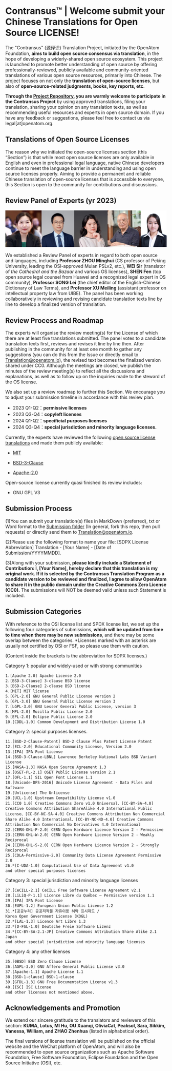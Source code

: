 # Contransus™ | Welcome submit your Chinese Translations for Open Source LICENSE! 



The "Contransus" (源译识) Translation Project, initiated by the OpenAtom Foundation, **aims to build open source consensus via translation**, in the hope of developing a widerly-shared open source ecosystem. This project is launched to promote better understanding of open source by offering professionally-reviewed, publicly available and community-oriented translations of various open source resources, primarily into Chinese. The project focuses on not only the **translation of open-source licenses**, but also of **open-source-related judgments, books, key reports, etc**.

**Through the [Project Repository](https://atomgit.com/OpenAtomFoundation/translation), you are warmly welcome to participate in the Contransus Project** by using approved translations, filing your translation, sharing your opinion on any translation texts, as well as recommending useful resources and experts in open source domain. If you have any feedback or suggestions, please feel free to contact us via legal[at]openatom.org.


## Translations of Open Source Licenses

The reason why we initiated the open-source licenses section (this “Section”) is that while most open source licenses are only available in English and even in professional legal language, native Chinese developers continue to meet the language barrier in understanding and using open source licenses properly. Aiming to provide a permanent and reliable Chinese translation of open-source licenses that is accessible to everyone, this Section is open to the community for contributions and discussions.


## Review Panel of Experts (yr 2023)

![输入图片说明](%E8%AF%91%E6%96%87%E8%AF%84%E5%AE%A1&%E5%AE%A1%E5%AE%9A%E7%A8%BF%20Review&Final%20texts/%E4%B8%93%E5%AE%B6%E8%AF%84%E5%AE%A1%E5%9B%A22023.png)

We established a Review Panel of experts in regard to both open source and languages, including **Professor ZHOU Minghui** (CS professor of Peking University, leading the OSI-approved Mulan PSLv2, etc.), **WEI Sir** (translator of _the Cathedral and the Bazaar_ and various OS licenses), **SHEN Fen** (top open source legal counsel from Huawei and a recognized legal expert in OS community), **Professor SONG Lei** (the chief editor of the English-Chinese Dictionary of Law Terms), and **Professor XU Meiling** (assistant professor on intellectual property law from UIBE). The panel has been working collaboratively in reviewing and revising candidate translation texts line by line to develop a finalized version of translation. 

## Review Process and Roadmap

The experts will organise the review meeting(s) for the License of which there are at least five translations submitted. The panel votes to a candidate translation texts first, reviews and revises it line by line then. After publishing in the community for at least one month to gather any suggestions (you can do this from the Issue or directly email to Translation@openatom.io), the revised text becomes the finalized version shared under CC0. Although the meetings are closed, we publish the minutes of the review meeting(s) to reflect all the discussions and explanations, as well as to follow up on the inquiries made to the steward of the OS license.

We also set up a review roadmap to further this Section. We encourage you to adjust your submission timeline in accordance with this review plan. 
- 2023 Q1-Q2：**permissive licenses**
- 2023 Q3-Q4：**copyleft licenses**
- 2024 Q1-Q2：**specificial purposes licenses**
- 2024 Q3-Q4：**special jurisdiction and minority language licenses.**

Currently, the experts have reviewed the following [open source license translations](https://atomgit.com/OpenAtomFoundation/translation/tree/master/%E8%AE%B8%E5%8F%AF%E8%AF%81%E7%BF%BB%E8%AF%91) and made them publicly available:

- [MIT](https://gitee.com/OpenAtomFoundation/legal-license-translation/blob/master/%E8%AF%91%E6%96%87%E8%AF%84%E5%AE%A1&%E5%AE%A1%E5%AE%9A%E7%A8%BF%20Review&Final%20texts/%5BEN-CN%5D%20MIT-final%20text-20230115.md)

- [BSD-3-Clause](https://gitee.com/OpenAtomFoundation/legal-license-translation/blob/master/%E8%AF%91%E6%96%87%E8%AF%84%E5%AE%A1&%E5%AE%A1%E5%AE%9A%E7%A8%BF%20Review&Final%20texts/%5BEN-CN%5D%20BSD-3-clause-final%20text-20230115.md)

- [Apache-2.0](https://gitee.com/OpenAtomFoundation/legal-license-translation/blob/master/%E8%AF%91%E6%96%87%E8%AF%84%E5%AE%A1&%E5%AE%A1%E5%AE%9A%E7%A8%BF%20Review&Final%20texts/%5BEN-CN%5D%20Apache-2.0-final%20text-20230409.md)

Open-source license currently quasi finished its review includes:

- GNU GPL V3

## Submission Process

(1)You can submit your translation(s) files in MarkDown (preferred), txt or Word format to the [Submission folder](https://gitee.com/OpenAtomFoundation/legal-license-translation/tree/master/%E8%AF%91%E6%96%87%E6%8A%95%E7%A8%BF%20Submission) (In general, fork this repo, then pull requests) or directly send them to Translation@openatom.io.

(2)Please use the following format to name your file: [SDPX License Abbreviation] Translation - [Your Name] - [Date of Submission/YYYYMMDD]. 

(3)Along with your submission, **please kindly include a Statement of Contribution: I, [Your Name], hereby declare that this translation is my original work. If it is selected by the Contransus Translation Program as a candidate version to be reviewed and finalized, I agree to allow OpenAtom to share it in the public domain under the Creative Commons Zero License (CC0).** The submissions will NOT be deemed valid unless such Statement is included.

## Submission Categories

With reference to the OSI license list and SPDX license list, we set up the following four categories of submissions, **which will be updated from time to time when there may be new submissions**, and there may be some overlap between the categories. *Licenses marked with an asterisk are usually not certified by OSI or FSF, so please use them with caution.

(Content inside the brackets is the abbreviation for SDPX licenses.)
 

Category 1: popular and widely-used or with strong communities

```
1.[Apache 2.0] Apache License 2.0
2.[BSD-3-Clause] 3-clause BSD license
3.[BSD-2-Clause] 2-clause BSD license
4.[MIT] MIT license
5.[GPL-2.0] GNU General Public License version 2
6.[GPL-3.0] GNU General Public License version 3
7.[LGPL-3.0] GNU Lesser General Public License, version 3
8.[MPL-2.0] Mozilla Public License 2.0
9.[EPL-2.0] Eclipse Public License 2.0
10.[CDDL-1.0] Common Development and Distribution License 1.0
```

Category 2: special purposes licenses.

```
11.[BSD-2-Clause-Patent] BSD-2 Clause Plus Patent License Patent
12.[ECL-2.0] Educational Community License, Version 2.0
13.[IPA] IPA Font License
14.[BSD-3-Clause-LBNL] Lawrence Berkeley National Labs BSD Variant License
15.[NASA-1.3] NASA Open Source Agreement 1.3
16.[OSET-PL-2.1] OSET Public License version 2.1
17.[OFL-1.1] SIL Open Font License 1.1
18.[Unicode-DFS-2016] Unicode License Agreement - Data Files and Software
19.[Unlicense] The Unlicense
20.[UCL-1.0] Upstream Compatibility License v1.0
21.[CC0 1.0] Creative Commons Zero v1.0 Universal、[CC-BY-SA-4.0] Creative Commons Attribution ShareAlike 4.0 International Public License、[CC-BY-NC-SA-4.0] Creative Commons Attribution Non Commercial Share Alike 4.0 International、[CC-BY-NC-ND-4.0] Creative Commons Attribution Non Commercial No Derivatives 4.0 International
22.[CERN-OHL-P-2.0] CERN Open Hardware Licence Version 2 - Permissive
23.[CERN-OHL-W-2.0] CERN Open Hardware Licence Version 2 - Weakly Reciprocal
24.[CERN-OHL-S-2.0] CERN Open Hardware Licence Version 2 - Strongly Reciprocal
25.[CDLA-Permissive-2.0] Community Data License Agreement Permissive 2.0
26.*[C-UDA-1.0] Computational Use of Data Agreement v1.0
and other special purposes licenses
```

Category 3: special jurisdiction and minority language licenses

```
27.[CeCILL-2.1] CeCILL Free Software License Agreement v2.1
28.[LiLiQ-P-1.1] Licence Libre du Québec – Permissive version 1.1
29.[IPA] IPA Font License
30.[EUPL-1.2] European Union Public License 1.2
31.*[공공누리] 공공저작물 자유이용 허락 표시제도 / Korea Open Government License (KOGL)
32.*[LAL-1.3] Licence Art Libre 1.3
33.*[D-FSL-1.0] Deutsche Freie Software Lizenz
34.*[CC-BY-SA-2.1-JP] Creative Commons Attribution Share Alike 2.1 Japan
and other special jurisdiction and minority language licenses
```

Category 4: any other licenses

```
35.[0BSD] BSD Zero Clause License
36.[AGPL-3.0] GNU Affero General Public License v3.0
37.[Apache-1.1] Apache License 1.1
38.[BSD-1-clause] BSD-1-clause
39.[GFDL-1.3] GNU Free Documentation License v1.3
40.[ISC] ISC License
and other licenses not mentioned above. 
```


## Acknowledgements and Promotion

We extend our sincere gratitude to the translators and reviewers of this section: **KUMA, Lotus, MI Hu, OU Xuanqi, OliviaCat, Peaksol, Sara, Sikkim, Vanessa, William, and ZHAO Zhenhua** (listed in alphabetical order).

The final versions of license translation will be published on the official website and the WeChat platform of OpenAtom, and will also be recommended to open source organizations such as Apache Software Foundation, Free Software Foundation, Eclipse Foundation and the Open Source Initiative (OSI), etc.